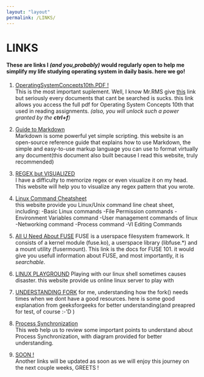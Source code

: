 ```yaml
---
layout: "layout"
permalink: /LINKS/
---
```


# LINKS
#### These are links I *(and you,**probably**)* would regularly open to help me simplify my life studying operating system in daily basis. here we go!

1. [OperatingSystemConcepts10th.PDF !](http://edclap.com/mod/resource/view.php?id=1445&forceview=1)<br>
This is the most important suplement. Well,  I know Mr.RMS give [this](https://www.os-book.com/OS10/) link but seriously every documents that cant be searched is sucks. this link allows you access the full pdf for Operating System Concepts 10th that used in reading assignments. *(also, you will unlock such a  power granted by the **ctrl+f**)*

2. [Guide to Markdown](https://www.markdownguide.org)<br>
Markdown is some powerful yet simple scripting. this website is an open-source reference guide that explains how to use Markdown, the simple and easy-to-use markup language you can use to format virtually any document(this document also built because I read this website, truly recommended)

3. [REGEX but VISUALIZED](https://www.debuggex.com)<br>
 I have a difficulty to memorize regex or even visualize it on my head. This website will help you to visualize any regex pattern that you wrote.  

4. [Linux Command Cheatsheet](https://www.guru99.com/linux-commands-cheat-sheet.html) <br>
this website provide you Linux/Unix command line cheat sheet, including:
-Basic Linux commands
-File Permission commands
-Environment Variables command
-User management commands of linux
-Networking command
-Process command
-VI Editing Commands
5. [All U Need About FUSE](https://www.kernel.org/doc/html/latest/filesystems/fuse.html)
FUSE is a userspace filesystem framework. It consists of a kernel module (fuse.ko), a userspace library (libfuse.*) and a mount utility (fusermount).
This link is the docs for FUSE 101. it would give you usefull information about FUSE, and most importantly, it is *searchable*.

6. [LINUX PLAYGROUND](https://www.onlinegdb.com/online_bash_shell)
Playing with our linux shell sometimes causes disaster. this website provide us online linux server to play with

7. [UNDERSTANDING FORK](https://www.geeksforgeeks.org/fork-system-call/)
for me, understanding how the fork() needs times when we dont have a good resources. here is some good explanation from geeksforgeeks for better understanding(and preapred for test, of course :-'D )

8. [Process Synchronization](https://www.guru99.com/process-synchronization.html)<br>
This web help us to review some important points to understand about Process Synchronization, with diagram provided for better understanding.

9. [SOON !](https://translate.google.com/?hl=id&sl=ja&tl=id&text=soon&op=translate)<br>
Another links will be updated as soon as we will enjoy this journey on the next couple weeks, GREETS ! 

